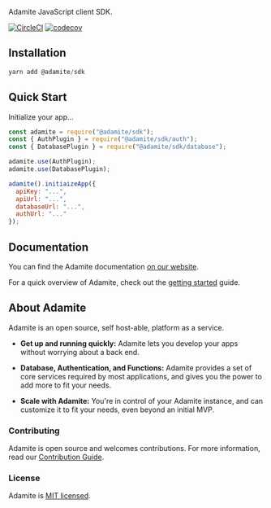 Adamite JavaScript client SDK.

[![CircleCI](https://circleci.com/gh/adamitejs/sdk.svg?style=svg)](https://circleci.com/gh/adamitejs/sdk)
[![codecov](https://codecov.io/gh/adamitejs/sdk/branch/master/graph/badge.svg)](https://codecov.io/gh/adamitejs/sdk)

## Installation

```js
yarn add @adamite/sdk
```

## Quick Start

Initialize your app...

```js
const adamite = require("@adamite/sdk");
const { AuthPlugin } = require("@adamite/sdk/auth");
const { DatabasePlugin } = require("@adamite/sdk/database");

adamite.use(AuthPlugin);
adamite.use(DatabasePlugin);

adamite().initiaizeApp({
  apiKey: "...",
  apiUrl: "...",
  databaseUrl: "...",
  authUrl: "..."
});
```

## Documentation

You can find the Adamite documentation [on our website](https://adamite.gitbook.io/docs).

For a quick overview of Adamite, check out the [getting started](https://adamite.gitbook.io/docs/adamite-sdk/get-started-1) guide.

## About Adamite

Adamite is an open source, self host-able, platform as a service.

- **Get up and running quickly:** Adamite lets you develop your apps without worrying about a back end.

- **Database, Authentication, and Functions:** Adamite provides a set of core services required by most applications, and gives you the power to add more to fit your needs.

- **Scale with Adamite:** You're in control of your Adamite instance, and can customize it to fit your needs, even beyond an initial MVP.

### Contributing

Adamite is open source and welcomes contributions. For more information, read our [Contribution Guide](https://adamite.gitbook.io/docs/organization/contributing-to-adamite).

### License

Adamite is [MIT licensed](LICENSE.md).
